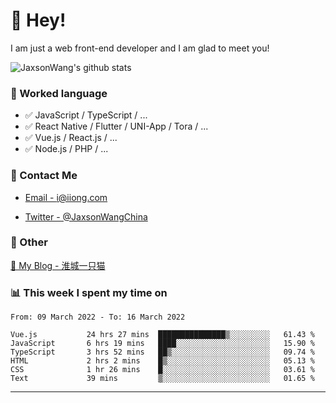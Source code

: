 # 👋 Hey!

I am just a web front-end developer and I am glad to meet you!

![JaxsonWang's github stats](https://github-readme-stats.vercel.app/api?username=JaxsonWang&&show_icons=true&&title_color=1abc9c&&icon_color=1abc9c)


### 📝 Worked language

- ✅ JavaScript / TypeScript / ...
- ✅ React Native / Flutter / UNI-App / Tora / ...
- ✅ Vue.js / React.js / ...
- ✅ Node.js / PHP / ...

### 📮 Contact Me

- [Email - i@iiong.com](mailto:i@iiong.com)

- [Twitter - @JaxsonWangChina](https://twitter.com/JaxsonWangChina)

### 🤪 Other

[📌 My Blog - 淮城一只猫](https://iiong.com)

### 📊 This week I spent my time on

<!--START_SECTION:waka-->

```text
From: 09 March 2022 - To: 16 March 2022

Vue.js           24 hrs 27 mins  ███████████████▒░░░░░░░░░   61.43 %
JavaScript       6 hrs 19 mins   ████░░░░░░░░░░░░░░░░░░░░░   15.90 %
TypeScript       3 hrs 52 mins   ██▒░░░░░░░░░░░░░░░░░░░░░░   09.74 %
HTML             2 hrs 2 mins    █▒░░░░░░░░░░░░░░░░░░░░░░░   05.13 %
CSS              1 hr 26 mins    █░░░░░░░░░░░░░░░░░░░░░░░░   03.61 %
Text             39 mins         ▒░░░░░░░░░░░░░░░░░░░░░░░░   01.65 %
```

<!--END_SECTION:waka-->

---
